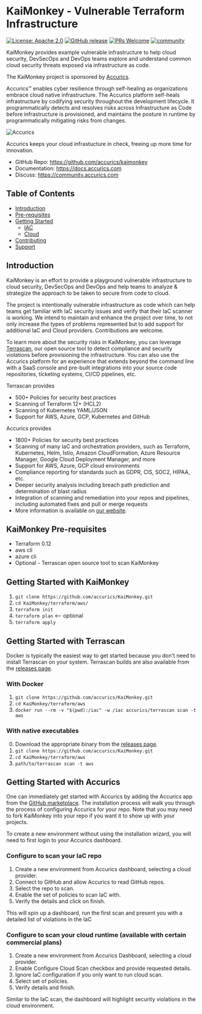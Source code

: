 # KaiMonkey - Vulnerable Terraform Infrastructure 

[![License: Apache 2.0](https://img.shields.io/badge/license-Apache%202-blue)](https://github.com/accurics/KaiMonkey/blob/master/LICENSE) 
[![GitHub release](https://img.shields.io/github/release/accurics/KaiMonkey)](https://github.com/accurics/kaimonkey)
[![PRs Welcome](https://img.shields.io/badge/PRs-welcome-brightgreen.svg)](https://github.com/accurics/KaiMonkey/pulls)
[![community](https://img.shields.io/discourse/status?server=https%3A%2F%2Fcommunity.accurics.com)](https://community.accurics.com)

KaiMonkey provides example vulnerable infrastructure to help cloud security, DevSecOps and DevOps teams explore and understand common cloud security threats exposed via infrastructure as code.

The KaiMonkey project is sponsored by [Accurics](https://www.accurics.com/).

Accurics™ enables cyber resilience through self-healing as organizations embrace cloud native infrastructure. The Accurics platform self-heals infrastructure by codifying security throughout the development lifecycle. It programmatically detects and resolves risks across Infrastructure as Code before infrastructure is provisioned, and maintains the posture in runtime by programmatically mitigating risks from changes.

![Accurics](https://github.com/accurics/KaiMonkey/blob/master/logo.png)

Accurics keeps your cloud infrastucture in check, freeing up more time for innovation.

* GitHub Repo: https://github.com/accurics/kaimonkey
* Documentation: https://docs.accurics.com
* Discuss: https://community.accurics.com

## Table of Contents

* [Introduction](#introduction)
* [Pre-requisites ](#Pre-requisites)
* [Getting Started](#getting-started)
  * [IAC](#IaC-Setup)
  * [Cloud](#Cloud-setup)
* [Contributing](#contributing)
* [Support](#support)

## Introduction

KaiMonkey is an effort to provide a playground vulnerable infrastructure to cloud security, DevSecOps and DevOps and help teams to analyze & strategize the approach to be taken to secure from code to cloud. 

The project is intentionally vulnerable infrastructure as code which can help teams get familiar with IaC security issues and verify that their IaC scanner is working.  We intend to maintain and enhance the project over time, to not only increase the types of problems represented but to add support for additional IaC and Cloud providers.  Contributions are welcome.

To learn more about the security risks in KaiMonkey, you can leverage [Terrascan](https://github.com/accurics/terrascan), our open source tool to detect compliance and security violations before provisioning the infrastructure.  You can also use the Accurics platform for an experience that extends beyond the command line with a SaaS console and pre-built integrations into your source code repositories, ticketing systems, CI/CD pipelines, etc.

Terrascan provides

* 500+ Policies for security best practices
* Scanning of Terraform 12+ (HCL2)
* Scanning of Kubernetes YAML/JSON
* Support for AWS, Azure, GCP, Kubernetes and GitHub

Accurics provides

* 1800+ Policies for security best practices
* Scanning of many IaC and orchestration providers, such as Terraform, Kubernetes, Helm, Istio, Amazon CloudFormation, Azure Resource Manager, Google Cloud Deployment Manager, and more
* Support for AWS, Azure, GCP cloud environments
* Compliance reporting for standards such as GDPR, CIS, SOC2, HIPAA, etc.
* Deeper security analysis including breach path prediction and determination of blast radius
* Integration of scanning and remediation into your repos and pipelines, including automated fixes and pull or merge requests
* More information is available on [our website](https://www.accurics.com/pricing/).

## KaiMonkey Pre-requisites 

* Terraform 0.12
* aws cli
* azure cli
* Optional - Terrascan open source tool to scan KaiMonkey


## Getting Started with KaiMonkey

1. `git clone https://github.com/accurics/KaiMonkey.git`
2. `cd KaiMonkey/terraform/aws/`
3. `terraform init`
4. `terraform plan` &#10229; optional
5. `terraform apply`

## Getting Started with Terrascan

Docker is typically the easiest way to get started because you don't need to install Terrascan on your system.  Terrascan builds are also available from the [releases page](https://github.com/accurics/terrascan/releases).

### With Docker

1. `git clone https://github.com/accurics/KaiMonkey.git`
2. `cd KaiMonkey/terraform/aws`
3. `docker run --rm -v "$(pwd):/iac" -w /iac accurics/terrascan scan -t aws`

### With native executables

0. Download the appropriate binary from the [releases page](https://github.com/accurics/terrascan/releases).
1. `git clone https://github.com/accurics/KaiMonkey.git`
2. `cd KaiMonkey/terraform/aws`
3. `path/to/terrascan scan -t aws`

## Getting Started with Accurics

One can immediately get started with Accurics by adding the Accurics app from the [GitHub marketplace](https://github.com/marketplace/accurics).  The installation process will walk you through the process of configuring Accurics for your repo.  Note that you may need to fork KaiMonkey into your repo if you want it to show up with your projects.

To create a new environment without using the installation wizard, you will need to first login to your Accurics dashboard.

### Configure to scan your IaC repo

1. Create a new environment from Accurics dashboard, selecting a cloud provider.
2. Connect to GitHub and allow Accurics to read GitHub repos.
3. Select the repo to scan.
4. Enable the set of policies to scan IaC with.
5. Verify the details and click on finish.

This will spin up a dashboard, run the first scan and present you with a detailed list of violations in the IaC

### Configure to scan your cloud runtime (available with certain commercial plans)

1. Create a new environment from Accurics Dashboard, selecting a cloud provider.
2. Enable Configure Cloud Scan checkbox and provide requested details.
3. Ignore IaC configuration if you only want to run cloud scan.
4. Select set of policies.
5. Verify details and finish.

Similar to the IaC scan, the dashboard will highlight security violations in the cloud environment.
